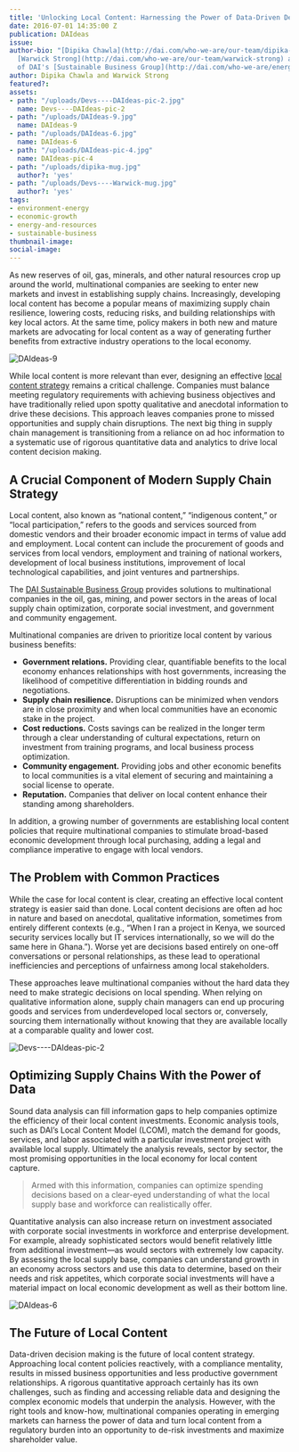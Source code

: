 ```yaml
---
title: 'Unlocking Local Content: Harnessing the Power of Data-Driven Decision Making'
date: 2016-07-01 14:35:00 Z
publication: DAIdeas
issue: 
author-bio: "[Dipika Chawla](http://dai.com/who-we-are/our-team/dipika-chawla) and
  [Warwick Strong](http://dai.com/who-we-are/our-team/warwick-strong) are members
  of DAI's [Sustainable Business Group](http://dai.com/who-we-are/energy-and-resources-group)."
author: Dipika Chawla and Warwick Strong
featured?: 
assets:
- path: "/uploads/Devs----DAIdeas-pic-2.jpg"
  name: Devs----DAIdeas-pic-2
- path: "/uploads/DAIdeas-9.jpg"
  name: DAIdeas-9
- path: "/uploads/DAIdeas-6.jpg"
  name: DAIdeas-6
- path: "/uploads/DAIdeas-pic-4.jpg"
  name: DAIdeas-pic-4
- path: "/uploads/dipika-mug.jpg"
  author?: 'yes'
- path: "/uploads/Devs----Warwick-mug.jpg"
  author?: 'yes'
tags:
- environment-energy
- economic-growth
- energy-and-resources
- sustainable-business
thumbnail-image:
social-image:
---
```


As new reserves of oil, gas, minerals, and other natural resources crop up around the world, multinational companies are seeking to enter new markets and invest in establishing supply chains. Increasingly, developing local content has become a popular means of maximizing supply chain resilience, lowering costs, reducing risks, and building relationships with key local actors. At the same time, policy makers in both new and mature markets are advocating for local content as a way of generating further benefits from extractive industry operations to the local economy.



![DAIdeas-9](/uploads/DAIdeas-9.jpg "Photo by EITI.") 

While local content is more relevant than ever, designing an effective [local content strategy](http://dai.com/our-work/solutions/corporate/local-supplier-development) remains a critical challenge. Companies must balance meeting regulatory requirements with achieving business objectives and have traditionally relied upon spotty qualitative and anecdotal information to drive these decisions. This approach leaves companies prone to missed opportunities and supply chain disruptions. The next big thing in supply chain management is transitioning from a reliance on ad hoc information to a systematic use of rigorous quantitative data and analytics to drive local content decision making.  

## A Crucial Component of Modern Supply Chain Strategy

Local content, also known as “national content,” “indigenous content,” or “local participation,” refers to the goods and services sourced from domestic vendors and their broader economic impact in terms of value add and employment. Local content can include the procurement of goods and services from local vendors, employment and training of national workers, development of local business institutions, improvement of local technological capabilities, and joint ventures and partnerships.

<aside class="erg">The <a href="http://dai.com/erg">DAI Sustainable Business Group</a> provides solutions to multinational companies in the oil, gas, mining, and power sectors in the areas of local supply chain optimization, corporate social investment, and government and community engagement.</aside>

Multinational companies are driven to prioritize local content by various business benefits:

* **Government relations.** Providing clear, quantifiable benefits to the local economy enhances relationships with host governments, increasing the likelihood of competitive differentiation in bidding rounds and negotiations. 
* **Supply chain resilience.** Disruptions can be minimized when vendors are in close proximity and when local communities have an economic stake in the project.
* **Cost reductions.** Costs savings can be realized in the longer term through a clear understanding of cultural expectations, return on investment from training programs, and local business process optimization.
* **Community engagement.** Providing jobs and other economic benefits to local communities is a vital element of securing and maintaining a social license to operate.  
* **Reputation.** Companies that deliver on local content enhance their standing among shareholders.

In addition, a growing number of governments are establishing local content policies that require multinational companies to stimulate broad-based economic development through local purchasing, adding a legal and compliance imperative to engage with local vendors.



## The Problem with Common Practices

While the case for local content is clear, creating an effective local content strategy is easier said than done. Local content decisions are often ad hoc in nature and based on anecdotal, qualitative information, sometimes from entirely different contexts (e.g., “When I ran a project in Kenya, we sourced security services locally but IT services internationally, so we will do the same here in Ghana.”). Worse yet are decisions based entirely on one-off conversations or personal relationships, as these lead to operational inefficiencies and perceptions of unfairness among local stakeholders. 

These approaches leave multinational companies without the hard data they need to make strategic decisions on local spending. When relying on qualitative information alone, supply chain managers can end up procuring goods and services from underdeveloped local sectors or, conversely, sourcing them internationally without knowing that they are available locally at a comparable quality and lower cost.

![Devs----DAIdeas-pic-2](/uploads/Devs----DAIdeas-pic-2.jpg "Oil tankers off Takoradi, Ghana. Photo by Ben Sutherland.") 

## Optimizing Supply Chains With the Power of Data

Sound data analysis can fill information gaps to help companies optimize the efficiency of their local content investments. Economic analysis tools, such as DAI’s Local Content Model (LCOM), match the demand for goods, services, and labor associated with a particular investment project with available local supply. Ultimately the analysis reveals, sector by sector, the most promising opportunities in the local economy for local content capture. 

> Armed with this information, companies can optimize spending decisions based on a clear-eyed understanding of what the local supply base and workforce can realistically offer.

Quantitative analysis can also increase return on investment associated with corporate social investments in workforce and enterprise development. For example, already sophisticated sectors would benefit relatively little from additional investment—as would sectors with extremely low capacity. By assessing the local supply base, companies can understand growth in an economy across sectors and use this data to determine, based on their needs and risk appetites, which corporate social investments will have a material impact on local economic development as well as their bottom line.

![DAIdeas-6](/uploads/DAIdeas-6.jpg "Photo by Lars Plougmann.") 

## The Future of Local Content

Data-driven decision making is the future of local content strategy. Approaching local content policies reactively, with a compliance mentality, results in missed business opportunities and less productive government relationships. A rigorous quantitative approach certainly has its own challenges, such as finding and accessing reliable data and designing the complex economic models that underpin the analysis. However, with the right tools and know-how, multinational companies operating in emerging markets can harness the power of data and turn local content from a regulatory burden into an opportunity to de-risk investments and maximize shareholder value.
